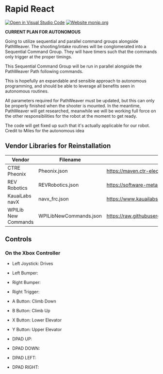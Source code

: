 # Rapid React

[![Open in Visual Studio Code](https://open.vscode.dev/badges/open-in-vscode.svg)](https://open.vscode.dev/frc3624/rapid-react) [![Website monip.org](https://img.shields.io/website-up-down-green-red/http/monip.org.svg)](http://www.team3624.org/)

**CURRENT PLAN FOR AUTONOMOUS**

Going to utilize sequential and parallel command groups alongside PathWeaver. The shooting/intake routines will be conglomerated into a Sequential Command Group. They will have timers such that the commands only trigger at the proper timings.

This Sequential Command Group will be run in parallel alongside the PathWeaver Path following commands.

This is hopefully an expandable and sensible approach to autonomous programming, and should be able to leverage all benefits seen in autonomous routines.

All parameters required for PathWeaver must be updated, but this can only be properly finished when the shooter is mounted. In the meantime, PathWeaver will get researched, meanwhile we will be working full force on the other responsibilities for the robot at the moment to get ready.

The code will get fixed up such that it's actually applicable for our robot. Credit to Miles for the autonomous idea

## Vendor Libraries for Reinstallation
| Vendor              | Filename               | URL                                                                                                     |
| ------------------- | ---------------------- | ------------------------------------------------------------------------------------------------------- |
| CTRE Pheonix        | Pheonix.json           | https://maven.ctr-electronics.com/release/com/ctre/phoenix/Phoenix-frc2022-latest.json                  |
| REV Robotics        | REVRobotics.json       | https://software-metadata.revrobotics.com/REVLib.json                                                   |
| KauaiLabs navX      | navx_frc.json          | https://www.kauailabs.com/dist/frc/2022/navx_frc.json                                                   |
| WPILib New Commands | WPILibNewCommands.json | https://raw.githubusercontent.com/wpilibsuite/allwpilib/main/wpilibNewCommands/WPILibNewCommands.json   |

## Controls

### On the Xbox Controller

- Left Joystick: Drives
- Left Bumper:
- Right Bumper:
- Right Trigger:
- A Button: Climb Down
- B Button: Climb Up
- X Button: Lower Elevator
- Y Button: Upper Elevator

- DPAD UP:
- DPAD DOWN:
- DPAD LEFT:
- DPAD RIGHT:
